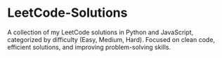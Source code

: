 # LeetCode-Solutions
A collection of my LeetCode solutions in Python and JavaScript, categorized by difficulty (Easy, Medium, Hard). Focused on clean code, efficient solutions, and improving problem-solving skills.
